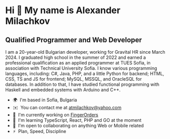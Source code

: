 Hi 👋 My name is Alexander Milachkov
====================================

Qualified Programmer and Web Developer
--------------------------------------

I am a 20-year-old Bulgarian developer, working for Gravital HR since March 2024. I graduated high school in the summer of 2022 and earned a professional qualification as an applied programmer at TUES Sofia, in association with Technical University Sofia. I know various programming languages, including: C#, Java, PHP, and a little Python for backend; HTML, CSS, TS and JS for frontend; MySQL, MSSQL, and OracleSQL for databases. In addition to that, I have studied functional programming with Haskell and embedded systems with Arduino and C++.

*   🌍  I'm based in Sofia, Bulgaria
*   ✉️  You can contact me at [atmilachkov@yahoo.com](mailto:atmilachkov@yahoo.com)
*   🚀  I'm currently working on [FingerOrders](http://github.com/FingerOrders)
*   🧠  I'm learning TypeScript, React, PHP and GO at the moment
*   🤝  I'm open to collaborating on anything Web or Mobile related
*   ⚡  Plan, Speed, Discipline

<!--
**Sasho1256/Sasho1256** is a ✨ _special_ ✨ repository because its `README.md` (this file) appears on your GitHub profile.

Here are some ideas to get you started:

- 🔭 I’m currently working on ...
- 🌱 I’m currently learning ...
- 👯 I’m looking to collaborate on ...
- 🤔 I’m looking for help with ...
- 💬 Ask me about ...
- 📫 How to reach me: ...
- 😄 Pronouns: ...
- ⚡ Fun fact: ...
-->
